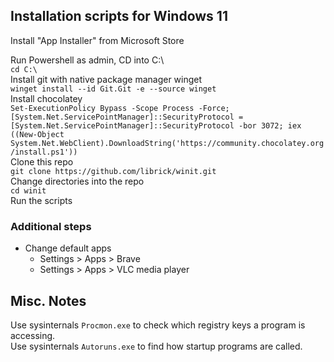 ## Installation scripts for Windows 11

Install "App Installer" from Microsoft Store


Run Powershell as admin, CD into C:\  
`cd C:\`  
Install git with native package manager winget  
`winget install --id Git.Git -e --source winget`  
Install chocolatey  
`Set-ExecutionPolicy Bypass -Scope Process -Force; [System.Net.ServicePointManager]::SecurityProtocol = [System.Net.ServicePointManager]::SecurityProtocol -bor 3072; iex ((New-Object System.Net.WebClient).DownloadString('https://community.chocolatey.org/install.ps1'))`  
Clone this repo  
`git clone https://github.com/librick/winit.git`  
Change directories into the repo  
`cd winit`  
Run the scripts

### Additional steps
- Change default apps
    - Settings > Apps > Brave
    - Settings > Apps > VLC media player

## Misc. Notes
Use sysinternals `Procmon.exe` to check which registry keys a program is accessing.  
Use sysinternals `Autoruns.exe` to find how startup programs are called.  
